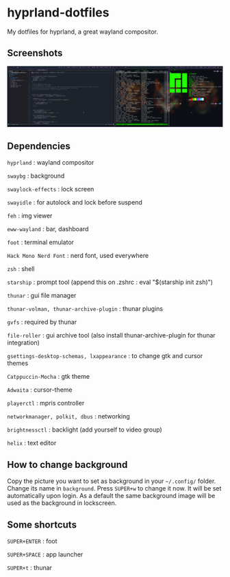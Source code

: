 # hyprland-dotfiles
My dotfiles for hyprland, a great wayland compositor.

## Screenshots
![Preview](preview.jpg)


## Dependencies

```hyprland```                                : wayland compositor

```swaybg```                                  : background

```swaylock-effects```                        : lock screen

```swayidle```                                : for autolock and lock before suspend


```feh```                                : img viewer

```eww-wayland```                             : bar, dashboard

```foot```                                    : terminal emulator

```Hack Mono Nerd Font```                : nerd font, used everywhere

```zsh```                                     : shell

```starship```                                : prompt tool (append this on .zshrc : eval "$(starship init zsh)")

```thunar```                                  : gui file manager

```thunar-volman, thunar-archive-plugin```    : thunar plugins

```gvfs```                                    : required by thunar

```file-roller```                             : gui archive tool (also install thunar-archive-plugin for thunar integration)

```gsettings-desktop-schemas, lxappearance``` : to change gtk and cursor themes

```Catppuccin-Mocha```                                 : gtk theme

```Adwaita```                           : cursor-theme

```playerctl```                               : mpris controller

```networkmanager, polkit, dbus```            : networking

```brightnessctl```                           : backlight (add yourself to video group)

```helix```                                   : text editor




## How to change background
Copy the picture you want to set as background in your ```~/.config/``` folder.
Change its name in ```background```.
Press ```SUPER+w``` to change it now. It will be set automatically upon login. As a default the same background image will be used as the background in lockscreen.

## Some shortcuts
```SUPER+ENTER``` : foot

```SUPER+SPACE``` : app launcher


```SUPER+t```     : thunar
